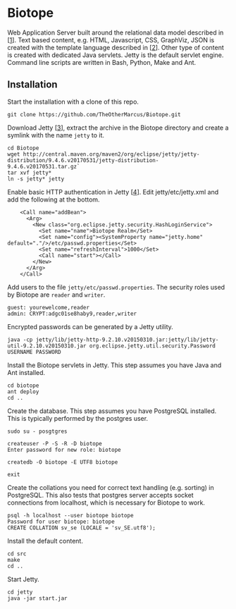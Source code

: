# Biotope
Web Application Server built around the relational data model described in [[1]]. Text based content, e.g. HTML, Javascript, CSS, GraphViz, JSON is created with the template language described in [[2]]. Other type of content is created with dedicated Java servlets. Jetty is the default servlet engine. Command line scripts are written in Bash, Python, Make and Ant.

## Installation
Start the installation with a clone of this repo.

```
git clone https://github.com/TheOtherMarcus/Biotope.git
```

Download Jetty [[3]], extract the archive in the Biotope directory and create a symlink with the name `jetty` to it.

```
cd Biotope
wget http://central.maven.org/maven2/org/eclipse/jetty/jetty-distribution/9.4.6.v20170531/jetty-distribution-9.4.6.v20170531.tar.gz`
tar xvf jetty*
ln -s jetty* jetty
```

Enable basic HTTP authentication in Jetty [[4]]. Edit jetty/etc/jetty.xml and add the following at the bottom.

```
    <Call name="addBean">
      <Arg>
        <New class="org.eclipse.jetty.security.HashLoginService">
          <Set name="name">Biotope Realm</Set>
          <Set name="config"><SystemProperty name="jetty.home" default="."/>/etc/passwd.properties</Set>
          <Set name="refreshInterval">1000</Set>
          <Call name="start"></Call>
        </New>
      </Arg>
    </Call>
```

Add users to the file `jetty/etc/passwd.properties`. The security roles used by Biotope are `reader` and `writer`.

```
guest: yourewelcome,reader
admin: CRYPT:adgc01se8haby9,reader,writer
```

Encrypted passwords can be generated by a Jetty utility.

```
java -cp jetty/lib/jetty-http-9.2.10.v20150310.jar:jetty/lib/jetty-util-9.2.10.v20150310.jar org.eclipse.jetty.util.security.Password USERNAME PASSWORD
```

Install the Biotope servlets in Jetty. This step assumes you have Java and Ant installed.

```
cd biotope
ant deploy
cd ..
```

Create the database. This step assumes you have PostgreSQL installed. This is typically performed by the postgres user.

```
sudo su - posgtgres

createuser -P -S -R -D biotope
Enter password for new role: biotope

createdb -O biotope -E UTF8 biotope

exit
```

Create the collations you need for correct text handling (e.g. sorting) in PostgreSQL. This also tests that postgres server accepts socket connections from localhost, which is necessary for Biotope to work.

```
psql -h localhost --user biotope biotope
Password for user biotope: biotope
CREATE COLLATION sv_se (LOCALE = 'sv_SE.utf8');
```

Install the default content.

```
cd src
make
cd ..
```

Start Jetty.

```
cd jetty
java -jar start.jar
```

[#]: References
[1]: http://formallanguage.blogspot.se/2015/02/a-distributed-and-extensible-relational.html</br>
[2]: http://formallanguage.blogspot.se/2017/03/makron-macro-language-and-evaluator.html</br>
[3]: http://www.eclipse.org/jetty/</br>
[4]: http://whitehorseplanet.org/gate/topics/documentation/public/howto_jetty_basic_authentication.html</br>

